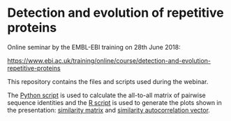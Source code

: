# Detection and evolution of repetitive proteins

Online seminar by the EMBL-EBI training on 28th June 2018:

https://www.ebi.ac.uk/training/online/course/detection-and-evolution-repetitive-proteins

This repository contains the files and scripts used during the webinar.

The [Python script](msa_to_matrix.py) is used to calculate the all-to-all matrix of pairwise sequence identities and the [R script](dup_pattern_plots.R) is used to generate the plots shown in the presentation: [similarity matrix](A0A087WZJ2_dup-pattern.pdf) and [similarity autocorrelation vector](A0A087WZJ2_atocorrelation.pdf).

